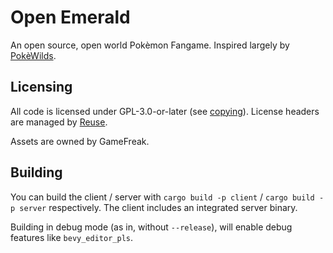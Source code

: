 # Open Emerald
An open source, open world Pokèmon Fangame.
Inspired largely by [PokèWilds](https://github.com/SheerSt/pokewilds).

## Licensing
All code is licensed under GPL-3.0-or-later (see [copying](COPYING)). License headers are managed by [Reuse](https://reuse.software/). 

Assets are owned by GameFreak. 

## Building
You can build the client / server with `cargo build -p client` / `cargo build -p server` respectively. The client includes an integrated server binary.

Building in debug mode (as in, without `--release`), will enable debug features like `bevy_editor_pls`.
